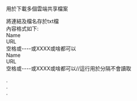 用於下載多個雲端共享檔案

將連結及檔名存於txt檔  
內容格式如下:  
Name  
URL  
空格或----或XXXX或啥都可以  
Name  
URL  
空格或----或XXXX或啥都可以//這行用於分隔不會讀取  
  
.  
.  
.  
